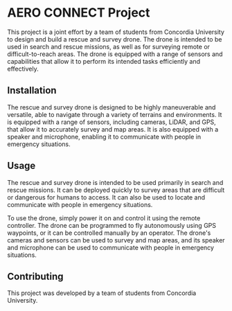 # AERO CONNECT Project

This project is a joint effort by a team of students from Concordia University to design and build a rescue and survey drone. The drone is intended to be used in search and rescue missions, as well as for surveying remote or difficult-to-reach areas. The drone is equipped with a range of sensors and capabilities that allow it to perform its intended tasks efficiently and effectively.

## Installation

The rescue and survey drone is designed to be highly maneuverable and versatile, able to navigate through a variety of terrains and environments. It is equipped with a range of sensors, including cameras, LiDAR, and GPS, that allow it to accurately survey and map areas. It is also equipped with a speaker and microphone, enabling it to communicate with people in emergency situations.



## Usage

The rescue and survey drone is intended to be used primarily in search and rescue missions. It can be deployed quickly to survey areas that are difficult or dangerous for humans to access. It can also be used to locate and communicate with people in emergency situations.

To use the drone, simply power it on and control it using the remote controller. The drone can be programmed to fly autonomously using GPS waypoints, or it can be controlled manually by an operator. The drone's cameras and sensors can be used to survey and map areas, and its speaker and microphone can be used to communicate with people in emergency situations.

## Contributing

This project was developed by a team of students from Concordia University. 
